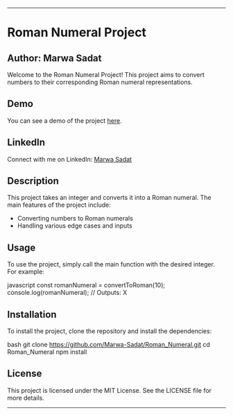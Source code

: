
---

# Roman Numeral Project

## Author: Marwa Sadat

Welcome to the Roman Numeral Project! This project aims to convert numbers to their corresponding Roman numeral representations.

## Demo

You can see a demo of the project [here](https://github.com/Marwa-Sadat/Roman_Numeral/pull/1).

## LinkedIn

Connect with me on LinkedIn: [Marwa Sadat](www.linkedin.com/in/marwa-sadat-09b55930a)

## Description

This project takes an integer and converts it into a Roman numeral. The main features of the project include:

- Converting numbers to Roman numerals
- Handling various edge cases and inputs

## Usage

To use the project, simply call the main function with the desired integer. For example:

javascript
const romanNumeral = convertToRoman(10);
console.log(romanNumeral); // Outputs: X


## Installation

To install the project, clone the repository and install the dependencies:

bash
git clone https://github.com/Marwa-Sadat/Roman_Numeral.git
cd Roman_Numeral
npm install


## License

This project is licensed under the MIT License. See the LICENSE file for more details.

---
